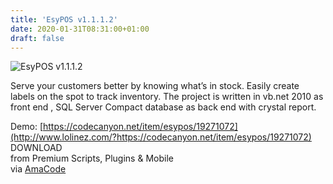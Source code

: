 ```yaml
---
title: 'EsyPOS v1.1.1.2'
date: 2020-01-31T08:31:00+01:00
draft: false
---
```


![EsyPOS v1.1.1.2](http://www.codelist.cc/uploads/posts/2020-01/1580455390_easypos.png "EsyPOS v1.1.1.2")  
  
Serve your customers better by knowing what’s in stock. Easily create labels on the spot to track inventory. The project is written in vb.net 2010 as front end , SQL Server Compact database as back end with crystal report.  
  
Demo: [https://codecanyon.net/item/esypos/19271072](http://www.lolinez.com/?https://codecanyon.net/item/esypos/19271072)  
DOWNLOAD  
from Premium Scripts, Plugins & Mobile  
via [AmaCode](https://amazcode.ooo)